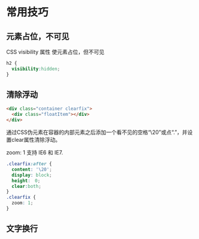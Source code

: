 # 常用技巧
## 元素占位，不可见
CSS visibility 属性 使元素占位，但不可见
```css
h2 {
  visibility:hidden;
}
```

## 清除浮动

```html
<div class="container clearfix">
  <div class="floatItem"></div>
</div>
```

通过CSS伪元素在容器的内部元素之后添加一个看不见的空格“\20”或点“.”，并设置clear属性清除浮动。

zoom: 1 支持 IE6 和 IE7.

```css
.clearfix:after {
  content: '\20';
  display: block;
  height:　0;
  clear:both;
}
.clearfix {
  zoom: 1;
}
```

## 文字换行

